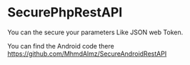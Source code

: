 # SecurePhpRestAPI
You can the secure your parameters Like JSON web Token.

You can find the Android code there https://github.com/MhmdAlmz/SecureAndroidRestAPI
